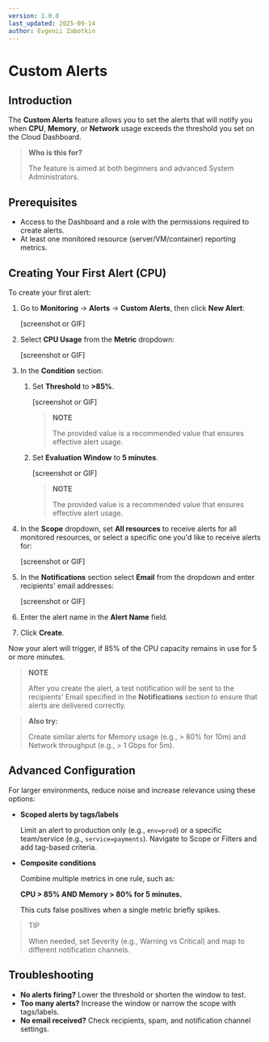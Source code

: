 ```yaml
---
version: 1.0.0
last_updated: 2025-09-14
author: Evgenii Zabotkin
---
```


# Custom Alerts

## Introduction

The **Custom Alerts** feature allows you to set the alerts that will notify you when **CPU**, **Memory**, or **Network** usage exceeds the threshold you set on the Cloud Dashboard.

> **Who is this for?**
> 
> The feature is aimed at both beginners and advanced System Administrators.

## Prerequisites

- Access to the Dashboard and a role with the permissions required to create alerts.
- At least one monitored resource (server/VM/container) reporting metrics.

## Creating Your First Alert (CPU)

To create your first alert:

1. Go to **Monitoring** → **Alerts** → **Custom Alerts**, then click **New Alert**:

    [screenshot or GIF]

2. Select **CPU Usage** from the **Metric** dropdown:

    [screenshot or GIF]

3. In the **Condition** section:

   1. Set **Threshold** to **>85%**.

      [screenshot or GIF]

      > **NOTE**
      > 
      > The provided value is a recommended value that ensures effective alert usage.
    
   2. Set **Evaluation Window** to **5 minutes**.

      [screenshot or GIF]

      > **NOTE**
      >
      > The provided value is a recommended value that ensures effective alert usage.
    
4. In the **Scope** dropdown, set **All resources** to receive alerts for all monitored resources, or select a specific one you'd like to receive alerts for:

   [screenshot or GIF]

5. In the **Notifications** section select **Email** from the dropdown and enter recipients' email addresses:

   [screenshot or GIF]

6. Enter the alert name in the **Alert Name** field.
7. Click **Create**.

Now your alert will trigger, if 85% of the CPU capacity remains in use for 5 or more minutes.

>  **NOTE**
> 
> After you create the alert, a test notification will be sent to the recipients' Email specified in the **Notifications** section to ensure that alerts are delivered correctly.

> **Also try:**
> 
> Create similar alerts for Memory usage (e.g., > 80% for 10m) and Network throughput (e.g., > 1 Gbps for 5m).

## Advanced Configuration

For larger environments, reduce noise and increase relevance using these options:

- **Scoped alerts by tags/labels**
  
   Limit an alert to production only (e.g., `env=prod`) or a specific team/service (e.g., `service=payments`). Navigate to Scope or Filters and add tag-based criteria.
  
- **Composite conditions**

   Combine multiple metrics in one rule, such as:

   **CPU > 85% AND Memory > 80% for 5 minutes.** 

   This cuts false positives when a single metric briefly spikes.

> TIP 
> 
> When needed, set Severity (e.g., Warning vs Critical) and map to different notification channels.

## Troubleshooting

- **No alerts firing?** Lower the threshold or shorten the window to test.
- **Too many alerts?** Increase the window or narrow the scope with tags/labels.
- **No email received?** Check recipients, spam, and notification channel settings.
